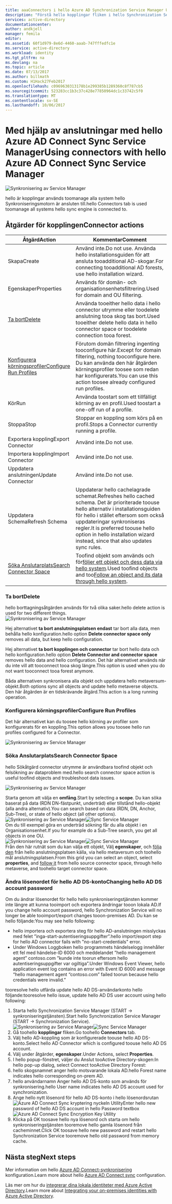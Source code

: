 ```yaml
---
title: aaaConnectors i hello Azure AD Synchronization Service Manager UI | Microsoft Docs
description: "Förstå hello kopplingar fliken i hello Synchronization Service Manager för Azure AD Connect."
services: active-directory
documentationcenter: 
author: andkjell
manager: femila
editor: 
ms.assetid: 60f1d979-8e6d-4460-aaab-747fffedfc1e
ms.service: active-directory
ms.workload: identity
ms.tgt_pltfrm: na
ms.devlang: na
ms.topic: article
ms.date: 07/13/2017
ms.author: billmath
ms.custom: H1Hack27Feb2017
ms.openlocfilehash: c0969630313178b1e299385b1289360c8f787cb5
ms.sourcegitcommit: 523283cc1b3c37c428e77850964dc1c33742c5f0
ms.translationtype: MT
ms.contentlocale: sv-SE
ms.lasthandoff: 10/06/2017
---
```

# <a name="using-connectors-with-hello-azure-ad-connect-sync-service-manager"></a><span data-ttu-id="9043a-103">Med hjälp av anslutningar med hello Azure AD Connect Sync Service Manager</span><span class="sxs-lookup"><span data-stu-id="9043a-103">Using connectors with hello Azure AD Connect Sync Service Manager</span></span>

![Synkronisering av Service Manager](./media/active-directory-aadconnectsync-service-manager-ui/connectors.png)

<span data-ttu-id="9043a-105">hello är kopplingar används toomanage alla system hello Synkroniseringsmotorn är ansluten till.</span><span class="sxs-lookup"><span data-stu-id="9043a-105">hello Connectors tab is used toomanage all systems hello sync engine is connected to.</span></span>

## <a name="connector-actions"></a><span data-ttu-id="9043a-106">Åtgärder för kopplingen</span><span class="sxs-lookup"><span data-stu-id="9043a-106">Connector actions</span></span>
| <span data-ttu-id="9043a-107">Åtgärd</span><span class="sxs-lookup"><span data-stu-id="9043a-107">Action</span></span> | <span data-ttu-id="9043a-108">Kommentar</span><span class="sxs-lookup"><span data-stu-id="9043a-108">Comment</span></span> |
| --- | --- |
| <span data-ttu-id="9043a-109">Skapa</span><span class="sxs-lookup"><span data-stu-id="9043a-109">Create</span></span> |<span data-ttu-id="9043a-110">Använd inte.</span><span class="sxs-lookup"><span data-stu-id="9043a-110">Do not use.</span></span> <span data-ttu-id="9043a-111">Använda hello installationsguiden för att ansluta tooadditional AD-skogar.</span><span class="sxs-lookup"><span data-stu-id="9043a-111">For connecting tooadditional AD forests, use hello installation wizard.</span></span> |
| <span data-ttu-id="9043a-112">Egenskaper</span><span class="sxs-lookup"><span data-stu-id="9043a-112">Properties</span></span> |<span data-ttu-id="9043a-113">Används för domän- och organisationsenhetsfiltrering.</span><span class="sxs-lookup"><span data-stu-id="9043a-113">Used for domain and OU filtering.</span></span> |
| [<span data-ttu-id="9043a-114">Ta bort</span><span class="sxs-lookup"><span data-stu-id="9043a-114">Delete</span></span>](#delete) |<span data-ttu-id="9043a-115">Använda tooeither hello data i hello connector utrymme eller toodelete anslutning tooa skog tas bort.</span><span class="sxs-lookup"><span data-stu-id="9043a-115">Used tooeither delete hello data in hello connector space or toodelete connection tooa forest.</span></span> |
| [<span data-ttu-id="9043a-116">Konfigurera körningsprofiler</span><span class="sxs-lookup"><span data-stu-id="9043a-116">Configure Run Profiles</span></span>](#configure-run-profiles) |<span data-ttu-id="9043a-117">Förutom domän filtrering ingenting tooconfigure här.</span><span class="sxs-lookup"><span data-stu-id="9043a-117">Except for domain filtering, nothing tooconfigure here.</span></span> <span data-ttu-id="9043a-118">Du kan använda den här åtgärden körningsprofiler toosee som redan har konfigurerats.</span><span class="sxs-lookup"><span data-stu-id="9043a-118">You can use this action toosee already configured run profiles.</span></span> |
| <span data-ttu-id="9043a-119">Kör</span><span class="sxs-lookup"><span data-stu-id="9043a-119">Run</span></span> |<span data-ttu-id="9043a-120">Använda toostart som ett tillfälligt körning av en profil.</span><span class="sxs-lookup"><span data-stu-id="9043a-120">Used toostart a one-off run of a profile.</span></span> |
| <span data-ttu-id="9043a-121">Stoppa</span><span class="sxs-lookup"><span data-stu-id="9043a-121">Stop</span></span> |<span data-ttu-id="9043a-122">Stoppar en koppling som körs på en profil.</span><span class="sxs-lookup"><span data-stu-id="9043a-122">Stops a Connector currently running a profile.</span></span> |
| <span data-ttu-id="9043a-123">Exportera koppling</span><span class="sxs-lookup"><span data-stu-id="9043a-123">Export Connector</span></span> |<span data-ttu-id="9043a-124">Använd inte.</span><span class="sxs-lookup"><span data-stu-id="9043a-124">Do not use.</span></span> |
| <span data-ttu-id="9043a-125">Importera koppling</span><span class="sxs-lookup"><span data-stu-id="9043a-125">Import Connector</span></span> |<span data-ttu-id="9043a-126">Använd inte.</span><span class="sxs-lookup"><span data-stu-id="9043a-126">Do not use.</span></span> |
| <span data-ttu-id="9043a-127">Uppdatera anslutningen</span><span class="sxs-lookup"><span data-stu-id="9043a-127">Update Connector</span></span> |<span data-ttu-id="9043a-128">Använd inte.</span><span class="sxs-lookup"><span data-stu-id="9043a-128">Do not use.</span></span> |
| <span data-ttu-id="9043a-129">Uppdatera Schema</span><span class="sxs-lookup"><span data-stu-id="9043a-129">Refresh Schema</span></span> |<span data-ttu-id="9043a-130">Uppdaterar hello cachelagrade schemat.</span><span class="sxs-lookup"><span data-stu-id="9043a-130">Refreshes hello cached schema.</span></span> <span data-ttu-id="9043a-131">Det är prioriterade toouse hello alternativ i installationsguiden för hello i stället eftersom som också uppdateringar synkroniseras regler.</span><span class="sxs-lookup"><span data-stu-id="9043a-131">It is preferred toouse hello option in hello installation wizard instead, since that also updates sync rules.</span></span> |
| [<span data-ttu-id="9043a-132">Söka Anslutarplats</span><span class="sxs-lookup"><span data-stu-id="9043a-132">Search Connector Space</span></span>](#search-connector-space) |<span data-ttu-id="9043a-133">Toofind objekt som används och för[följer ett objekt och dess data via hello system](#follow-an-object-and-its-data-through-the-system).</span><span class="sxs-lookup"><span data-stu-id="9043a-133">Used toofind objects and too[Follow an object and its data through hello system](#follow-an-object-and-its-data-through-the-system).</span></span> |

### <a name="delete"></a><span data-ttu-id="9043a-134">Ta bort</span><span class="sxs-lookup"><span data-stu-id="9043a-134">Delete</span></span>
<span data-ttu-id="9043a-135">hello borttagningsåtgärden används för två olika saker.</span><span class="sxs-lookup"><span data-stu-id="9043a-135">hello delete action is used for two different things.</span></span>  
![Synkronisering av Service Manager](./media/active-directory-aadconnectsync-service-manager-ui/connectordelete.png)

<span data-ttu-id="9043a-137">Hej alternativet **ta bort anslutningsplatsen endast** tar bort alla data, men behålla hello konfiguration.</span><span class="sxs-lookup"><span data-stu-id="9043a-137">hello option **Delete connector space only** removes all data, but keep hello configuration.</span></span>

<span data-ttu-id="9043a-138">Hej alternativet **ta bort kopplingen och connector** tar bort hello data och hello konfiguration.</span><span class="sxs-lookup"><span data-stu-id="9043a-138">hello option **Delete Connector and connector space** removes hello data and hello configuration.</span></span> <span data-ttu-id="9043a-139">Det här alternativet används när du inte vill att tooconnect tooa skog längre.</span><span class="sxs-lookup"><span data-stu-id="9043a-139">This option is used when you do not want tooconnect tooa forest anymore.</span></span>

<span data-ttu-id="9043a-140">Båda alternativen synkronisera alla objekt och uppdatera hello metaversum-objekt.</span><span class="sxs-lookup"><span data-stu-id="9043a-140">Both options sync all objects and update hello metaverse objects.</span></span> <span data-ttu-id="9043a-141">Den här åtgärden är en tidskrävande åtgärd.</span><span class="sxs-lookup"><span data-stu-id="9043a-141">This action is a long running operation.</span></span>

### <a name="configure-run-profiles"></a><span data-ttu-id="9043a-142">Konfigurera körningsprofiler</span><span class="sxs-lookup"><span data-stu-id="9043a-142">Configure Run Profiles</span></span>
<span data-ttu-id="9043a-143">Det här alternativet kan du toosee hello körning av profiler som konfigurerats för en koppling.</span><span class="sxs-lookup"><span data-stu-id="9043a-143">This option allows you toosee hello run profiles configured for a Connector.</span></span>

![Synkronisering av Service Manager](./media/active-directory-aadconnectsync-service-manager-ui/configurerunprofiles.png)

### <a name="search-connector-space"></a><span data-ttu-id="9043a-145">Söka Anslutarplats</span><span class="sxs-lookup"><span data-stu-id="9043a-145">Search Connector Space</span></span>
<span data-ttu-id="9043a-146">hello Sökåtgärd connector utrymme är användbara toofind objekt och felsökning av dataproblem med.</span><span class="sxs-lookup"><span data-stu-id="9043a-146">hello search connector space action is useful toofind objects and troubleshoot data issues.</span></span>

![Synkronisering av Service Manager](./media/active-directory-aadconnectsync-service-manager-ui/cssearch.png)

<span data-ttu-id="9043a-148">Starta genom att välja en **omfång**.</span><span class="sxs-lookup"><span data-stu-id="9043a-148">Start by selecting a **scope**.</span></span> <span data-ttu-id="9043a-149">Du kan söka baserat på data (RDN DN-fästpunkt, underträd) eller tillstånd hello-objekt (alla andra alternativ).</span><span class="sxs-lookup"><span data-stu-id="9043a-149">You can search based on data (RDN, DN, Anchor, Sub-Tree), or state of hello object (all other options).</span></span>  
<span data-ttu-id="9043a-150">![Synkronisering av Service Manager](./media/active-directory-aadconnectsync-service-manager-ui/cssearchscope.png)</span><span class="sxs-lookup"><span data-stu-id="9043a-150">![Sync Service Manager](./media/active-directory-aadconnectsync-service-manager-ui/cssearchscope.png)</span></span>  
<span data-ttu-id="9043a-151">Om du till exempel göra en underträd sökning får du alla objekt i en Organisationsenhet.</span><span class="sxs-lookup"><span data-stu-id="9043a-151">If you for example do a Sub-Tree search, you get all objects in one OU.</span></span>  
<span data-ttu-id="9043a-152">![Synkronisering av Service Manager](./media/active-directory-aadconnectsync-service-manager-ui/cssearchsubtree.png)</span><span class="sxs-lookup"><span data-stu-id="9043a-152">![Sync Service Manager](./media/active-directory-aadconnectsync-service-manager-ui/cssearchsubtree.png)</span></span>  
<span data-ttu-id="9043a-153">Från den här rutnät som du kan välja ett objekt, Välj **egenskaper**, och [följa den](active-directory-aadconnectsync-troubleshoot-object-not-syncing.md) från hello anslutningsplatsen källa, via hello metaversum och toohello mål anslutningsplatsen.</span><span class="sxs-lookup"><span data-stu-id="9043a-153">From this grid you can select an object, select **properties**, and [follow it](active-directory-aadconnectsync-troubleshoot-object-not-syncing.md) from hello source connector space, through hello metaverse, and toohello target connector space.</span></span>

### <a name="changing-hello-ad-ds-account-password"></a><span data-ttu-id="9043a-154">Ändra lösenordet för hello AD DS-konto</span><span class="sxs-lookup"><span data-stu-id="9043a-154">Changing hello AD DS account password</span></span>
<span data-ttu-id="9043a-155">Om du ändrar lösenordet för hello hello synkroniseringstjänsten kommer inte längre att kunna tooimport och exportera ändringar tooon lokala AD.</span><span class="sxs-lookup"><span data-stu-id="9043a-155">If you change hello account password, hello Synchronization Service will no longer be able tooimport/export changes tooon-premises AD.</span></span>   <span data-ttu-id="9043a-156">Du kan se hello följande:</span><span class="sxs-lookup"><span data-stu-id="9043a-156">You may see hello following:</span></span>

- <span data-ttu-id="9043a-157">hello importera och exportera steg för hello AD-anslutningen misslyckas med felet ”inga-start-autentiseringsuppgifter”.</span><span class="sxs-lookup"><span data-stu-id="9043a-157">hello import/export step for hello AD connector fails with "no-start-credentials" error.</span></span>
- <span data-ttu-id="9043a-158">Under Windows Loggboken hello programmets händelselogg innehåller ett fel med händelse-ID 6000 och meddelandet ”hello management agent” contoso.com ”kunde inte toorun eftersom hello autentiseringsuppgifter var ogiltiga”.</span><span class="sxs-lookup"><span data-stu-id="9043a-158">Under Windows Event Viewer, hello application event log contains an error with Event ID 6000 and message “hello management agent “contoso.com” failed toorun because hello credentials were invalid.”</span></span>

<span data-ttu-id="9043a-159">tooresolve hello utfärda update hello AD DS-användarkonto hello följande:</span><span class="sxs-lookup"><span data-stu-id="9043a-159">tooresolve hello issue, update hello AD DS user account using hello following:</span></span>


1. <span data-ttu-id="9043a-160">Starta hello Synchronization Service Manager (START → synkroniseringstjänsten).</span><span class="sxs-lookup"><span data-stu-id="9043a-160">Start hello Synchronization Service Manager (START → Synchronization Service).</span></span>
</br><span data-ttu-id="9043a-161">![Synkronisering av Service Manager](./media/active-directory-aadconnectsync-service-manager-ui/startmenu.png)</span><span class="sxs-lookup"><span data-stu-id="9043a-161">![Sync Service Manager](./media/active-directory-aadconnectsync-service-manager-ui/startmenu.png)</span></span>
2. <span data-ttu-id="9043a-162">Gå toohello **kopplingar** fliken.</span><span class="sxs-lookup"><span data-stu-id="9043a-162">Go toohello **Connectors** tab.</span></span>
3. <span data-ttu-id="9043a-163">Välj hello AD-koppling som är konfigurerade toouse hello AD DS-konto.</span><span class="sxs-lookup"><span data-stu-id="9043a-163">Select hello AD Connector which is configured toouse hello AD DS account.</span></span>
4. <span data-ttu-id="9043a-164">Välj under åtgärder, **egenskaper**.</span><span class="sxs-lookup"><span data-stu-id="9043a-164">Under Actions, select **Properties**.</span></span>
5. <span data-ttu-id="9043a-165">I hello popup-fönstret, väljer du Anslut tooActive Directory-skogen:</span><span class="sxs-lookup"><span data-stu-id="9043a-165">In hello pop-up dialog, select Connect tooActive Directory Forest:</span></span>
6. <span data-ttu-id="9043a-166">hello skogsnamnet anger hello motsvarande lokala AD.</span><span class="sxs-lookup"><span data-stu-id="9043a-166">hello Forest name indicates hello corresponding on-prem AD.</span></span>
7. <span data-ttu-id="9043a-167">hello användarnamn Anger hello AD DS-konto som används för synkronisering.</span><span class="sxs-lookup"><span data-stu-id="9043a-167">hello User name indicates hello AD DS account used for synchronization.</span></span>
8. <span data-ttu-id="9043a-168">Ange hello nytt lösenord för hello AD DS-konto i hello lösenordsrutan ![Azure AD Connect Sync kryptering nyckeln Utility](media/active-directory-aadconnectsync-encryption-key/key6.png)</span><span class="sxs-lookup"><span data-stu-id="9043a-168">Enter hello new password of hello AD DS account in hello Password textbox ![Azure AD Connect Sync Encryption Key Utility](media/active-directory-aadconnectsync-encryption-key/key6.png)</span></span>
9. <span data-ttu-id="9043a-169">Klicka på OK toosave hello nya lösenord och starta om hello synkroniseringstjänsten tooremove hello gamla lösenord från cacheminnet.</span><span class="sxs-lookup"><span data-stu-id="9043a-169">Click OK toosave hello new password and restart hello Synchronization Service tooremove hello old password from memory cache.</span></span>



## <a name="next-steps"></a><span data-ttu-id="9043a-170">Nästa steg</span><span class="sxs-lookup"><span data-stu-id="9043a-170">Next steps</span></span>
<span data-ttu-id="9043a-171">Mer information om hello [Azure AD Connect-synkronisering](active-directory-aadconnectsync-whatis.md) konfiguration.</span><span class="sxs-lookup"><span data-stu-id="9043a-171">Learn more about hello [Azure AD Connect sync](active-directory-aadconnectsync-whatis.md) configuration.</span></span>

<span data-ttu-id="9043a-172">Läs mer om hur du [integrerar dina lokala identiteter med Azure Active Directory](active-directory-aadconnect.md).</span><span class="sxs-lookup"><span data-stu-id="9043a-172">Learn more about [Integrating your on-premises identities with Azure Active Directory](active-directory-aadconnect.md).</span></span>
